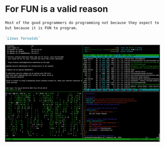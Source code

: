 # For FUN is a valid reason

```markdown
Most of the good programmers do programming not because they expect to get paid or get adulation by the public,
but because it is FUN to program.

`Linus Torvalds`
```

![tmux-session](fun_101.png)
